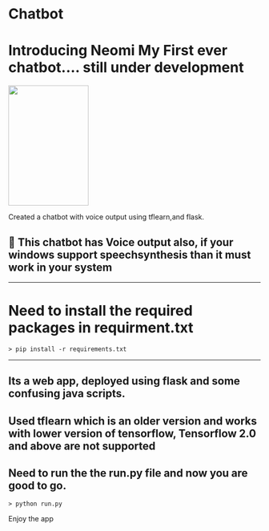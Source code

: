 # Chatbot

# Introducing Neomi My First ever chatbot.... still under development
<img src="https://github.com/neoaman/Chatbot/blob/master/static/img/AI.jpg" width="160" height="240"/>

Created a chatbot with voice output using tflearn,and flask.   
<h2> &#x1F535;  This chatbot has Voice output also, if your windows support speechsynthesis than it must work in your system </h2>
<hr>

# Need to install the required packages in requirment.txt

```
> pip install -r requirements.txt
```

<hr>

## Its a web app, deployed using flask and some confusing java scripts.
## Used tflearn which is an older version and works with lower version of tensorflow, Tensorflow 2.0 and above are not supported
## Need to run the the run.py file and now you are good to go. 

```
> python run.py
```

Enjoy the app
